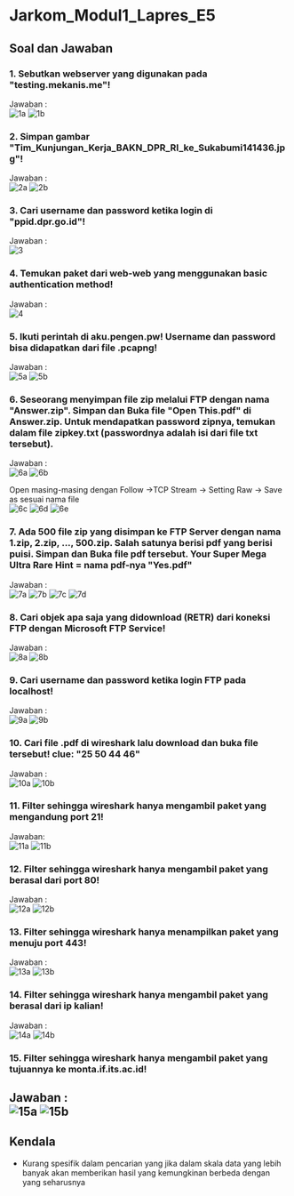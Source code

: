 # Jarkom_Modul1_Lapres_E5
## Soal dan Jawaban
### 1. Sebutkan webserver yang digunakan pada "testing.mekanis.me"!
Jawaban :   
![1a](Screenshot/1a.png)
![1b](Screenshot/1b.png)
### 2. Simpan gambar "Tim_Kunjungan_Kerja_BAKN_DPR_RI_ke_Sukabumi141436.jpg"!
Jawaban :  
![2a](Screenshot/2a.png)
![2b](Screenshot/2b.png)
### 3. Cari username dan password ketika login di "ppid.dpr.go.id"!
Jawaban :   
![3](Screenshot/3.png)
### 4. Temukan paket dari web-web yang menggunakan basic authentication method!
Jawaban :   
![4](Screenshot/4.PNG)








### 5. Ikuti perintah di aku.pengen.pw! Username dan password bisa didapatkan dari file .pcapng!
Jawaban :   
![5a](Screenshot/5a.png)
![5b](Screenshot/5b.png)


### 6. Seseorang menyimpan file zip melalui FTP dengan nama "Answer.zip". Simpan dan Buka file "Open This.pdf" di Answer.zip. Untuk mendapatkan password zipnya, temukan dalam file zipkey.txt (passwordnya adalah isi dari file txt tersebut).
Jawaban :   
![6a](Screenshot/6a.png)
![6b](Screenshot/6b.png)


Open masing-masing dengan Follow ->TCP Stream -> Setting Raw -> Save as sesuai nama file   
![6c](Screenshot/6c.png)
![6d](Screenshot/6d.png)
![6e](Screenshot/6e.png)



### 7. Ada 500 file zip yang disimpan ke FTP Server dengan nama 1.zip, 2.zip, ..., 500.zip. Salah satunya berisi pdf yang berisi puisi. Simpan dan Buka file pdf tersebut. Your Super Mega Ultra Rare Hint = nama pdf-nya "Yes.pdf"
Jawaban :   
![7a](Screenshot/7a.png)
![7b](Screenshot/7b.png)
![7c](Screenshot/7c.png)
![7d](Screenshot/7d.png)





### 8. Cari objek apa saja yang didownload (RETR) dari koneksi FTP dengan Microsoft FTP Service!
Jawaban :   
![8a](Screenshot/8a.png)
![8b](Screenshot/8b.png)


### 9. Cari username dan password ketika login FTP pada localhost!
Jawaban :   
![9a](Screenshot/9a.png)
![9b](Screenshot/9b.png)
### 10. Cari file .pdf di wireshark lalu download dan buka file tersebut! clue: "25 50 44 46" 
Jawaban :  
![10a](Screenshot/10a.png)
![10b](Screenshot/10b.png)




### 11. Filter sehingga wireshark hanya mengambil paket yang mengandung port 21!
Jawaban:  
![11a](Screenshot/11a.png)
![11b](Screenshot/11b.png)


### 12. Filter sehingga wireshark hanya mengambil paket yang berasal dari port 80!
Jawaban :  
![12a](Screenshot/12a.png)
![12b](Screenshot/12b.png)


### 13. Filter sehingga wireshark hanya menampilkan paket yang menuju port 443!
Jawaban :  
![13a](Screenshot/13a.png)
![13b](Screenshot/13b.png)
### 14. Filter sehingga wireshark hanya mengambil paket yang berasal dari ip kalian!
Jawaban :  
![14a](Screenshot/14a.png)
![14b](Screenshot/14b.png)


### 15. Filter sehingga wireshark hanya mengambil paket yang tujuannya ke monta.if.its.ac.id!
Jawaban :  
![15a](Screenshot/15a.png)
![15b](Screenshot/15b.png)
---
## Kendala
- Kurang spesifik dalam pencarian yang jika dalam skala data yang lebih banyak akan memberikan hasil yang kemungkinan berbeda dengan yang seharusnya
